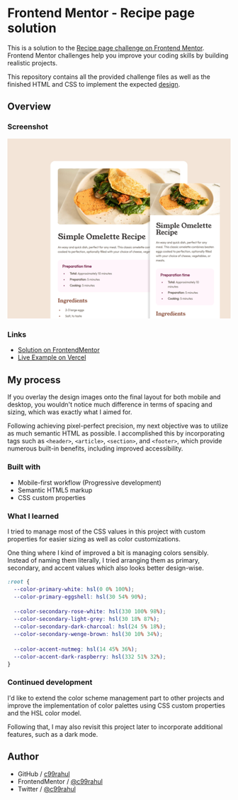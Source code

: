 # Frontend Mentor - Recipe page solution

This is a solution to the [Recipe page challenge on Frontend Mentor](https://www.frontendmentor.io/challenges/recipe-page-KiTsR8QQKm). Frontend Mentor challenges help you improve your coding skills by building realistic projects. 

This repository contains all the provided challenge files as well as the finished HTML and CSS to implement the expected [design](./design/).

## Overview

### Screenshot

![](./screenshot.jpg)

### Links

- [Solution on FrontendMentor](https://www.frontendmentor.io/solutions/recipe-page-using-semantic-html-egsvPw6Drv)
- [Live Example on Vercel](https://recipe-page-ten-alpha.vercel.app/)

## My process

If you overlay the design images onto the final layout for both mobile and desktop, you wouldn't notice much difference in terms of spacing and sizing, which was exactly what I aimed for.

Following achieving pixel-perfect precision, my next objective was to utilize as much semantic HTML as possible. I accomplished this by incorporating tags such as `<header>`, `<article>`, `<section>`, and `<footer>`, which provide numerous built-in benefits, including improved accessibility.

### Built with

- Mobile-first workflow (Progressive development)
- Semantic HTML5 markup
- CSS custom properties

### What I learned

I tried to manage most of the CSS values in this project with custom properties for easier sizing as well as color customizations. 

One thing where I kind of improved a bit is managing colors sensibly. Instead of naming them literally, I tried arranging them as primary, secondary, and accent values which also looks better design-wise.

```css
:root {
  --color-primary-white: hsl(0 0% 100%);
  --color-primary-eggshell: hsl(30 54% 90%);

  --color-secondary-rose-white: hsl(330 100% 98%);
  --color-secondary-light-grey: hsl(30 18% 87%);
  --color-secondary-dark-charcoal: hsl(24 5% 18%);
  --color-secondary-wenge-brown: hsl(30 10% 34%);

  --color-accent-nutmeg: hsl(14 45% 36%);
  --color-accent-dark-raspberry: hsl(332 51% 32%);
}
```

### Continued development

I'd like to extend the color scheme management part to other projects and improve the implementation of color palettes using CSS custom properties and the HSL color model.

Following that, I may also revisit this project later to incorporate additional features, such as a dark mode.

## Author

- GitHub / [c99rahul](https://github.com/c99rahul)
- FrontendMentor / [@c99rahul](https://www.frontendmentor.io/profile/c99rahul)
- Twitter / [@c99rahul](https://twitter.com/c99rahul)